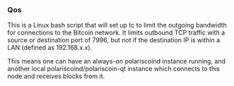 ### Qos ###

This is a Linux bash script that will set up tc to limit the outgoing bandwidth for connections to the Bitcoin network. It limits outbound TCP traffic with a source or destination port of 7996, but not if the destination IP is within a LAN (defined as 192.168.x.x).

This means one can have an always-on polariscoind instance running, and another local polariscoind/polariscoin-qt instance which connects to this node and receives blocks from it.
